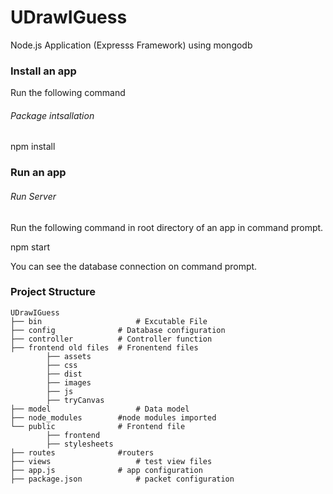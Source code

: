 UDrawIGuess
================================ 

Node.js Application (Expresss Framework) using mongodb

### Install an app

Run the following command

###### *Package intsallation*

npm install

### Run an app

###### *Run Server*

Run the following command in root directory of an app in command prompt.

npm start

You can see the database connection on command prompt.


### Project Structure
    UDrawIGuess
    ├── bin 					# Excutable File
    ├── config				# Database configuration 
    ├── controller			# Controller function
    ├── frontend old files	# Fronentend files	
    		├── assets
    		├── css
    		├── dist
    		├── images
    		├── js
    		├── tryCanvas
    ├── model					# Data model
    ├── node_modules		#node modules imported
    └── public				# Frontend file
    		├── frontend
    		├── stylesheets
    ├──	routes				#routers
    ├── views					# test view files
    ├── app.js				# app configuration
    ├── package.json			# packet configuration
   
			